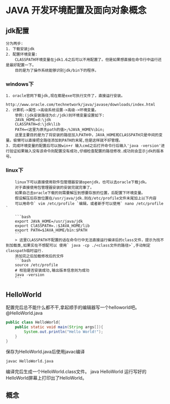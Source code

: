# JAVA 开发环境配置及面向对象概念
## jdk配置
	分为两步:
	1. 下载安装jdk
	2. 配置环境变量:
		CLASSPATH环境变量在jdk1.6之后可以不用配置了。但是如果想直接在命令行中运行还是最好配置一下。
		目的是为了操作系统能够识别jdk/bin下的程序。
### windows下
	1. oracle官网下载jdk,现在都是exe可执行文件了，直接运行安装。
			http://www.oracle.com/technetwork/java/javase/downloads/index.html
	2. 计算机->属性->高级系统设置->高级->环境变量。
		举例:(jdk安装路径为d:/jdk)则环境变量设置如下:
		JAVA_HOME=d:\jdk
		CLASSPATH=d:\jdk\lib
		PATH=<这里为原先path的值>;%JAVA_HOME%\bin;
		这里主要目的是为了将安装的路径加入PATH中，JAVA_HOME和CLASSPATH只是中间的变量。偷懒可以直接把全路径添加到PATH的末尾,但是这样就不好管理。
	3. 完成环境变量的配置后可以按win+r 输入cmd之后打开命令行后输入'java -version'进行验证如果输入没有该命令则配置没有成功,仔细检查配置的路径修改.成功则会显示jdk的版本号。

### linux下 
		linux下可以直接使用软件包管理器安装openjdk，也可以去oracle下载jdk。
		对于直接使用包管理器安装的安装完就完事了。
		如果自己去oracle下载的则需要解压到想要存放的位置，后配置下环境变量。
		假设解压后存放位置在/usr/java/jdk.则在/etc/profile文件末尾加上以下内容
		可以用命令` vim /etc/profile `编辑，或者新手可以使用` nano /etc/profile `

		```bash
		export JAVA_HOME=/usr/java/jdk
		export ClASSPATH=.:$JAVA_HOME/lib
		export PATH=$JAVA_HOME/bin:$PATH
		```
		> 这里CLASSPATH不配置的话在命令行中无法直接运行编译后的class文件，提示为找不到加载类,如果实在不想配可以 使用` java -cp ./<class文件的路径>`,手动制定classpath临时运行.
		添加完之后加载修改后的文件
		```bash
		source /etc/profile
		# 校验是否安装成功,输出版本信息则为成功
		java -version
		```
## HelloWorld
配置完后总不能什么都不干,拿起顺手的编辑器写一个helloworld吧。
@HelloWorld.java
```java
public class HelloWorld{
	public static void main(String args[]){
		System.out.println("Hello World!");
	}
}
```
保存为HelloWorld.java后使用javac编译
```bash
javac HelloWorld.java
```
编译完后生成一个HelloWorld.class文件。
java HelloWorld
运行写好的HelloWorld屏幕上打印出了HelloWorld。
## 概念
